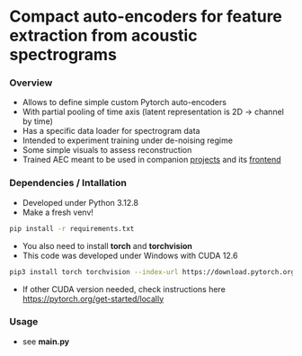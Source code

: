# Compact auto-encoders for feature extraction from acoustic spectrograms  

### Overview
* Allows to define simple custom Pytorch auto-encoders
* With partial pooling of time axis (latent representation is 2D -> channel by time)
* Has a specific data loader for spectrogram data
* Intended to experiment training under de-noising regime
* Some simple visuals to assess reconstruction 
* Trained AEC meant to be used in companion [projects](https://github.com/sergezaugg/spectrogram_image_clustering) and its [frontend](https://spectrogram-image-clustering.streamlit.app/)


### Dependencies / Intallation
* Developed under Python 3.12.8
* Make a fresh venv!
```bash 
pip install -r requirements.txt
```
* You also need to install **torch** and **torchvision**
* This code was developed under Windows with CUDA 12.6 
```bash 
pip3 install torch torchvision --index-url https://download.pytorch.org/whl/cu126
```
* If other CUDA version needed, check instructions here https://pytorch.org/get-started/locally

### Usage 
*  see **main.py**


